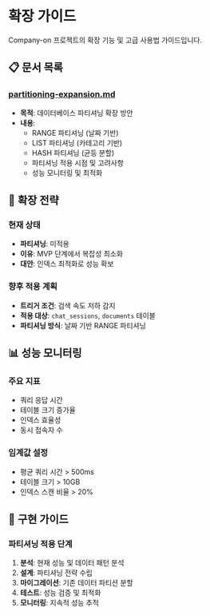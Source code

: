 # 확장 가이드

Company-on 프로젝트의 확장 기능 및 고급 사용법 가이드입니다.

## 📋 문서 목록

### [partitioning-expansion.md](./partitioning-expansion.md)
- **목적**: 데이터베이스 파티셔닝 확장 방안
- **내용**:
  - RANGE 파티셔닝 (날짜 기반)
  - LIST 파티셔닝 (카테고리 기반)
  - HASH 파티셔닝 (균등 분할)
  - 파티셔닝 적용 시점 및 고려사항
  - 성능 모니터링 및 최적화

## 🚀 확장 전략

### 현재 상태
- **파티셔닝**: 미적용
- **이유**: MVP 단계에서 복잡성 최소화
- **대안**: 인덱스 최적화로 성능 확보

### 향후 적용 계획
- **트리거 조건**: 검색 속도 저하 감지
- **적용 대상**: `chat_sessions`, `documents` 테이블
- **파티셔닝 방식**: 날짜 기반 RANGE 파티셔닝

## 📊 성능 모니터링

### 주요 지표
- 쿼리 응답 시간
- 테이블 크기 증가율
- 인덱스 효율성
- 동시 접속자 수

### 임계값 설정
- 평균 쿼리 시간 > 500ms
- 테이블 크기 > 10GB
- 인덱스 스캔 비율 > 20%

## 🔧 구현 가이드

### 파티셔닝 적용 단계
1. **분석**: 현재 성능 및 데이터 패턴 분석
2. **설계**: 파티셔닝 전략 수립
3. **마이그레이션**: 기존 데이터 파티션 분할
4. **테스트**: 성능 검증 및 최적화
5. **모니터링**: 지속적 성능 추적
